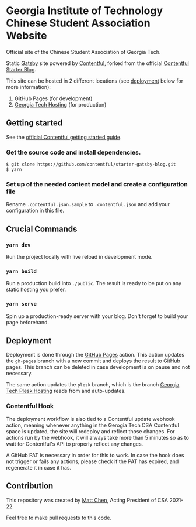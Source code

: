# Georgia Institute of Technology Chinese Student Association Website

Official site of the Chinese Student Association of Georgia Tech.

Static [Gatsby](http://gatsbyjs.com/) site powered by [Contentful](https://www.contentful.com), forked from the official [Contentful Starter Blog](https://github.com/contentful/starter-gatsby-blog).

This site can be hosted in 2 different locations (see [deployment](#deployment) below for more information):

1. GitHub Pages (for development)
2. [Georgia Tech Hosting](https://hosting.gatech.edu) (for production)

## Getting started

See the [official Contentful getting started guide](https://www.contentful.com/developers/docs/tutorials/general/get-started/).

### Get the source code and install dependencies.

```
$ git clone https://github.com/contentful/starter-gatsby-blog.git
$ yarn
```

### Set up of the needed content model and create a configuration file

Rename `.contentful.json.sample` to `.contentful.json` and add your configuration in this file.

## Crucial Commands

### `yarn dev`

Run the project locally with live reload in development mode.

### `yarn build`

Run a production build into `./public`. The result is ready to be put on any static hosting you prefer.

### `yarn serve`

Spin up a production-ready server with your blog. Don't forget to build your page beforehand.

## Deployment

Deployment is done through the [GitHub Pages](https://github.com/marketplace/actions/github-pages-action) action. This action updates the `gh-pages` branch with a new commit and deploys the result to GitHub pages. This branch can be deleted in case development is on pause and not necessary.

The same action updates the `plesk` branch, which is the branch [Georgia Tech Plesk Hosting](https://hosting.gatech.edu) reads from and auto-updates.

### Contentful Hook

The deployment workflow is also tied to a Contentful update webhook action, meaning whenever anything in the Gerogia Tech CSA Contentful space is updated, the site will redeploy and reflect those changes. For actions run by the webhook, it will always take more than 5 minutes so as to wait for Contentful's API to properly reflect any changes.

A GitHub PAT is necessary in order for this to work. In case the hook does not trigger or fails any actions, please check if the PAT has expired, and regenerate it in case it has.

## Contribution

This repository was created by [Matt Chen](https://github.com/Fattimo), Acting President of CSA 2021-22.

Feel free to make pull requests to this code.
